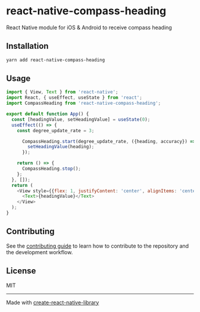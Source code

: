 # react-native-compass-heading

React Native module for iOS & Android to receive compass heading

## Installation

```sh
yarn add react-native-compass-heading
```

## Usage


```js
import { View, Text } from 'react-native';
import React, { useEffect, useState } from 'react';
import CompassHeading from 'react-native-compass-heading';

export default function App() {
  const [headingValue, setHeadingValue] = useState(0);
  useEffect(() => {
    const degree_update_rate = 3;

      CompassHeading.start(degree_update_rate, ({heading, accuracy}) => {
        setHeadingValue(heading);
      });

    return () => {
      CompassHeading.stop();
    };
  }, []);
  return (
    <View style={{flex: 1, justifyContent: 'center', alignItems: 'center', backgroundColor: 'white'}}>
      <Text>{headingValue}</Text>
    </View>
  );
}
```


## Contributing

See the [contributing guide](CONTRIBUTING.md) to learn how to contribute to the repository and the development workflow.

## License

MIT

---

Made with [create-react-native-library](https://github.com/callstack/react-native-builder-bob)
